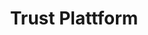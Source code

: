 ---
title: "Trust Plattform"
company: "Proxy Financial"
description: "Blockchain applications for Broker-Dealers, including key tools for selling new products, sourcing capital, and holistically managing a public funding offering.  "
category: "Industry"
weight: 6
image: "project/proxy.jpeg"
alt: "Proxy Financial Logo"
---